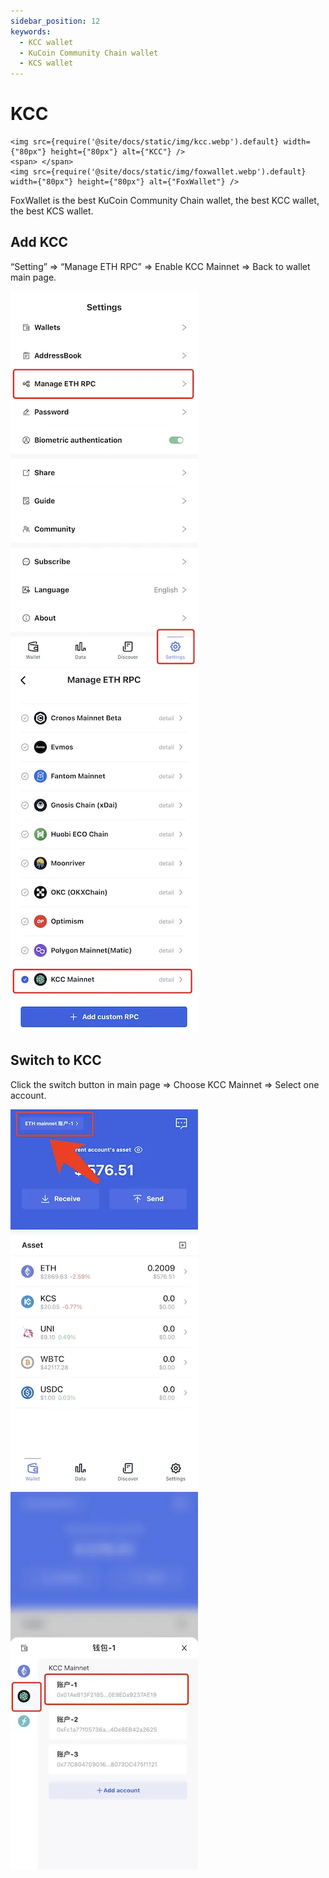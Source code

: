 ```yaml
---
sidebar_position: 12
keywords:
  - KCC wallet
  - KuCoin Community Chain wallet
  - KCS wallet
---
```


# KCC
```mdx-code-block
<img src={require('@site/docs/static/img/kcc.webp').default} width={"80px"} height={"80px"} alt={"KCC"} />
<span> </span>
<img src={require('@site/docs/static/img/foxwallet.webp').default} width={"80px"} height={"80px"} alt={"FoxWallet"} />
```
FoxWallet is the best KuCoin Community Chain wallet, the best KCC wallet, the best KCS wallet.

## Add KCC

“Setting” => “Manage ETH RPC” => Enable KCC Mainnet => Back to wallet main page.

![](../img/manage-eth-rpc.webp)![](../img/add-kcc.webp)

## Switch to KCC

Click the switch button in main page => Choose KCC Mainnet => Select one account.

![](../img/switch-network.webp)![](../img/switch-kcc.webp)